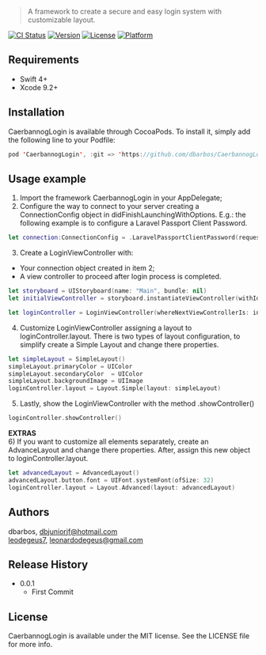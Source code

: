 > A framework to create a secure and easy login system with customizable layout.

[![CI Status](http://img.shields.io/travis/leodegeus7/CaerbannogLogin.svg?style=flat)](https://travis-ci.org/leodegeus7/CaerbannogLogin)
[![Version](https://img.shields.io/cocoapods/v/CaerbannogLogin.svg?style=flat)](http://cocoapods.org/pods/CaerbannogLogin)
[![License](https://img.shields.io/cocoapods/l/CaerbannogLogin.svg?style=flat)](http://cocoapods.org/pods/CaerbannogLogin)
[![Platform](https://img.shields.io/cocoapods/p/CaerbannogLogin.svg?style=flat)](http://cocoapods.org/pods/CaerbannogLogin)

## Requirements

  - Swift 4+
  - Xcode 9.2+

## Installation

CaerbannogLogin is available through CocoaPods. To install it, simply add the following line to your Podfile:

```swift
pod 'CaerbannogLogin', :git => 'https://github.com/dbarbos/CaerbannogLogin.git'
```

## Usage example

1) Import the framework CaerbannogLogin in your AppDelegate;
2) Configure the way to connect to your server creating a ConnectionConfig object in didFinishLaunchingWithOptions. E.g.: the following example is to configure a Laravel Passport Client Password.

```swift
let connection:ConnectionConfig = .LaravelPassportClientPassword(requestTokenEndpoint: String, validadeTokenEndpoint: String, clientId: String, clientSecret: String)
```

3) Create a LoginViewController with: <br />
  - Your connection object created in item 2; <br />
  - A view controller to proceed after login process is completed. <br />

```swift
let storyboard = UIStoryboard(name: "Main", bundle: nil)
let initialViewController = storyboard.instantiateViewController(withIdentifier: "OtherViewController")

let loginController = LoginViewController(whereNextViewControllerIs: initialViewController, connection: connection)
```

4) Customize LoginViewController assigning a layout to loginController.layout. There is two types of layout configuration, to simplify create a Simple Layout and change there properties.

```swift
let simpleLayout = SimpleLayout()
simpleLayout.primaryColor = UIColor
simpleLayout.secondaryColor  = UIColor
simpleLayout.backgroundImage = UIImage  
loginController.layout = Layout.Simple(layout: simpleLayout)
```

5) Lastly, show the LoginViewController with the method .showController()

```swift
loginController.showController()
```

**EXTRAS** <br />
6) If you want to customize all elements separately, create an AdvanceLayout and change there properties. After, assign this new object to loginController.layout.

```swift
let advancedLayout = AdvancedLayout()
advancedLayout.button.font = UIFont.systemFont(ofSize: 32)
loginController.layout = Layout.Advanced(layout: advancedLayout)
```


## Authors

dbarbos, dbjuniorjf@hotmail.com <br />
[leodegeus7](https://github.com/leodegeus7), leonardodegeus@gmail.com

## Release History

* 0.0.1
    * First Commit

## License

CaerbannogLogin is available under the MIT license. See the LICENSE file for more info.
